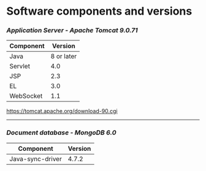 # Software components and versions

### *Application Server - Apache Tomcat 9.0.71*

| Component | Version    |
|-----------|------------|
| Java      | 8 or later |
| Servlet   | 4.0        |
| JSP       | 2.3        |
| EL        | 3.0        |
| WebSocket | 1.1        |

<https://tomcat.apache.org/download-90.cgi>

---

### *Document database - MongoDB 6.0*
| Component        | Version |
|------------------|---------|
| Java-sync-driver | 4.7.2   |

